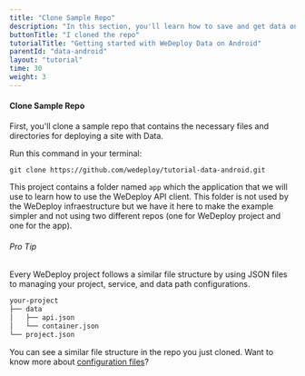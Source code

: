 ```yaml
---
title: "Clone Sample Repo"
description: "In this section, you'll learn how to save and get data on Android using the WeDeploy API Client."
buttonTitle: "I cloned the repo"
tutorialTitle: "Getting started with WeDeploy Data on Android"
parentId: "data-android"
layout: "tutorial"
time: 30
weight: 3
---
```


#### Clone Sample Repo

First, you'll clone a sample repo that contains the necessary files and directories for deploying a site with Data.

Run this command in your terminal:

```
git clone https://github.com/wedeploy/tutorial-data-android.git
```

This project contains a folder named `app` which the application that we will use to learn how to use the WeDeploy API client. This folder is not used by the WeDeploy infraestructure but we have it here to make the example simpler and not using two different repos (one for WeDeploy project and one for the app).

<aside>

###### <span class="icon-16-star"></span> Pro Tip

Every WeDeploy project follows a similar file structure by using JSON files to managing your project, service, and data path configurations.

```xml
your-project
├── data
│   ├── api.json
│   └── container.json
└── project.json
```

You can see a similar file structure in the repo you just cloned. Want to know more about <a href="/docs/intro/configuration-files.html" target="_blank">configuration files</a>?

</aside>
